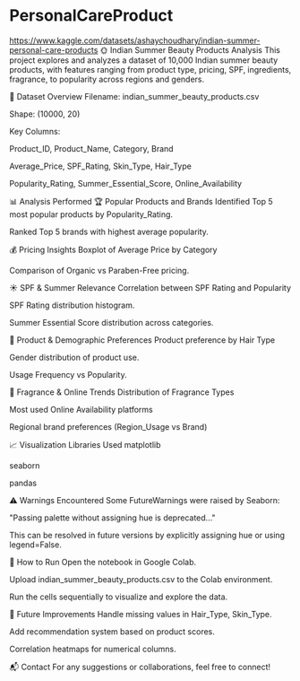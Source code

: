 # PersonalCareProduct
https://www.kaggle.com/datasets/ashaychoudhary/indian-summer-personal-care-products
🌞 Indian Summer Beauty Products Analysis
This project explores and analyzes a dataset of 10,000 Indian summer beauty products, with features ranging from product type, pricing, SPF, ingredients, fragrance, to popularity across regions and genders.

📂 Dataset Overview
Filename: indian_summer_beauty_products.csv

Shape: (10000, 20)

Key Columns:

Product_ID, Product_Name, Category, Brand

Average_Price, SPF_Rating, Skin_Type, Hair_Type

Popularity_Rating, Summer_Essential_Score, Online_Availability

📊 Analysis Performed
🏆 Popular Products and Brands
Identified Top 5 most popular products by Popularity_Rating.

Ranked Top 5 brands with highest average popularity.

💰 Pricing Insights
Boxplot of Average Price by Category

Comparison of Organic vs Paraben-Free pricing.

☀️ SPF & Summer Relevance
Correlation between SPF Rating and Popularity

SPF Rating distribution histogram.

Summer Essential Score distribution across categories.

🧴 Product & Demographic Preferences
Product preference by Hair Type

Gender distribution of product use.

Usage Frequency vs Popularity.

🌸 Fragrance & Online Trends
Distribution of Fragrance Types

Most used Online Availability platforms

Regional brand preferences (Region_Usage vs Brand)

📈 Visualization Libraries Used
matplotlib

seaborn

pandas

⚠️ Warnings Encountered
Some FutureWarnings were raised by Seaborn:

"Passing palette without assigning hue is deprecated..."

This can be resolved in future versions by explicitly assigning hue or using legend=False.

📁 How to Run
Open the notebook in Google Colab.

Upload indian_summer_beauty_products.csv to the Colab environment.

Run the cells sequentially to visualize and explore the data.

📌 Future Improvements
Handle missing values in Hair_Type, Skin_Type.

Add recommendation system based on product scores.

Correlation heatmaps for numerical columns.

📬 Contact
For any suggestions or collaborations, feel free to connect!
